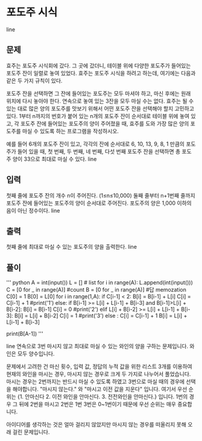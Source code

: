 # 포도주 시식

line

## 문제

효주는 포도주 시식회에 갔다. 그 곳에 갔더니, 테이블 위에 다양한 포도주가 들어있는 포도주 잔이 일렬로 놓여 있었다. 효주는 포도주 시식을 하려고 하는데, 여기에는 다음과 같은 두 가지 규칙이 있다.

포도주 잔을 선택하면 그 잔에 들어있는 포도주는 모두 마셔야 하고, 마신 후에는 원래 위치에 다시 놓아야 한다.
연속으로 놓여 있는 3잔을 모두 마실 수는 없다.
효주는 될 수 있는 대로 많은 양의 포도주를 맛보기 위해서 어떤 포도주 잔을 선택해야 할지 고민하고 있다. 1부터 n까지의 번호가 붙어 있는 n개의 포도주 잔이 순서대로 테이블 위에 놓여 있고, 각 포도주 잔에 들어있는 포도주의 양이 주어졌을 때, 효주를 도와 가장 많은 양의 포도주를 마실 수 있도록 하는 프로그램을 작성하시오.

예를 들어 6개의 포도주 잔이 있고, 각각의 잔에 순서대로 6, 10, 13, 9, 8, 1 만큼의 포도주가 들어 있을 때, 첫 번째, 두 번째, 네 번째, 다섯 번째 포도주 잔을 선택하면 총 포도주 양이 33으로 최대로 마실 수 있다.
line

## 입력

첫째 줄에 포도주 잔의 개수 n이 주어진다. (1≤n≤10,000) 둘째 줄부터 n+1번째 줄까지 포도주 잔에 들어있는 포도주의 양이 순서대로 주어진다. 포도주의 양은 1,000 이하의 음이 아닌 정수이다.
line

## 출력

첫째 줄에 최대로 마실 수 있는 포도주의 양을 출력한다.
line

## 풀이

''' python
A = int(input())
L = [] # list
for i in range(A):
L.append(int(input()))
C = [0 for _ in range(A)] #count
B = [0 for _ in range(A)] #답 memozation
C[0] = 1
B[0] = L[0]
for i in range(1,A):
if C[i-1] < 2:
B[i] = B[i-1] + L[i]
C[i] = C[i-1] + 1
#print('1')
else:
if B[i-1] >= L[i] + L[i-1] + B[i-3] and B[i-1]>L[i] + B[i-2]:
B[i] = B[i-1]
C[i] = 0
#print('2')
elif L[i] + B[i-2] >= L[i] + L[i-1] + B[i-3]:
B[i] = L[i] + B[i-2]
C[i] = 1
#print('3')
else :
C[i] = C[i-1] + 1
B[i] = L[i] + L[i-1] + B[i-3]

print(B[A-1])
'''

line
연속으로 3번 마시지 않고 최대로 마실 수 있는 와인의 양을 구하는 문제입니다. 와인은 모두 양수입니다.

문제에서 고려한 건 마신 횟수, 입력 값, 정답의 누적 값을 위한 리스트 3개를 이용하여 현재의 와인을 마시는 경우, 마시지 않는 경우로 크게 두 가지로 나누어서
풀었습니다. 마시는 경우는 2번까지는 반드시 마실 수 있도록 하였고 3번으로 마실 때의 경우에 선택을 해야합니다. "마시지 않는다." 와 "마시고 이전 값을 지운다" 입니다. 여기서 우선 순위는 {1. 안마신다 2. 이전 와인을 안마신다. 3. 전전와인을 안마신다.} 입니다. 1번의 경우 그 뒤에 2번을 마시고 2번은 1번 3번은 0~1번이기 때문에 우선 순위는 매우 중요합니다.

아이디어를 생각하는 것은 얼마 걸리지 않았지만 마시지 않는 경우를 떠올리지 못해 오래 걸린 문제입니다.
